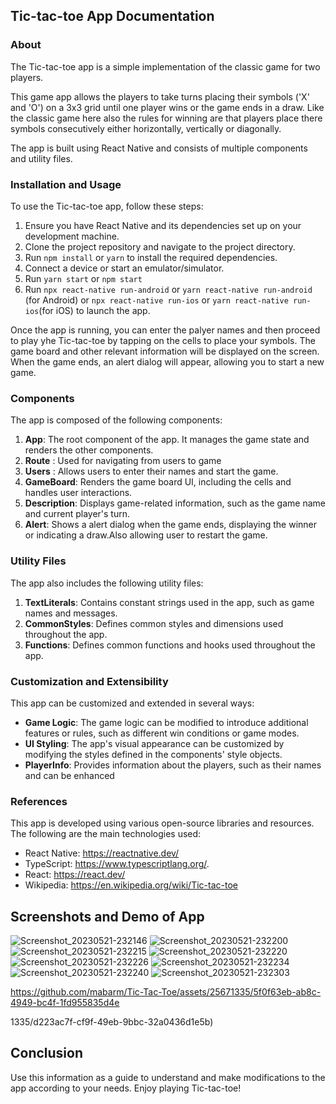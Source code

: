 ## Tic-tac-toe App Documentation

### About

The Tic-tac-toe app is a simple implementation of the classic game for two players.

This game app allows the players to take turns placing their symbols ('X' and 'O') on a 3x3 grid until one player wins or the game ends in a draw.
Like the classic game here also the rules for winning are that players place there symbols consecutively either horizontally, vertically or diagonally.

The app is built using React Native and consists of multiple components and utility files.

### Installation and Usage

To use the Tic-tac-toe app, follow these steps:

1. Ensure you have React Native and its dependencies set up on your development machine.
2. Clone the project repository and navigate to the project directory.
3. Run `npm install` or `yarn` to install the required dependencies.
4. Connect a device or start an emulator/simulator.
5. Run `yarn start` or `npm start`
6. Run `npx react-native run-android` or `yarn react-native run-android` (for Android) or `npx react-native run-ios` or `yarn react-native run-ios`(for iOS) to launch the app.

Once the app is running, you can enter the palyer names and then proceed to play yhe Tic-tac-toe by tapping on the cells to place your symbols. The game board and other relevant information will be displayed on the screen. When the game ends, an alert dialog will appear, allowing you to start a new game.

### Components

The app is composed of the following components:

1. **App**: The root component of the app. It manages the game state and renders the other components.
2. **Route** : Used for navigating from users to game
3. **Users** : Allows users to enter their names and start the game.
4. **GameBoard**: Renders the game board UI, including the cells and handles user interactions.
5. **Description**: Displays game-related information, such as the game name and current player's turn.
6. **Alert**: Shows a alert dialog when the game ends, displaying the winner or indicating a draw.Also allowing user to restart the game.

### Utility Files

The app also includes the following utility files:

1. **TextLiterals**: Contains constant strings used in the app, such as game names and messages.
2. **CommonStyles**: Defines common styles and dimensions used throughout the app.
3. **Functions**: Defines common functions and hooks used throughout the app.

### Customization and Extensibility

This app can be customized and extended in several ways:

- **Game Logic**: The game logic can be modified to introduce additional features or rules, such as different win conditions or game modes.
- **UI Styling**: The app's visual appearance can be customized by modifying the styles defined in the components' style objects.
- **PlayerInfo**: Provides information about the players, such as their names and can be enhanced

### References

This app is developed using various open-source libraries and resources. The following are the main technologies used:

- React Native: https://reactnative.dev/
- TypeScript: https://www.typescriptlang.org/.
- React: https://react.dev/
- Wikipedia: https://en.wikipedia.org/wiki/Tic-tac-toe

## Screenshots and Demo of App

![Screenshot_20230521-232146](https://github.com/mabarm/Tic-Tac-Toe/assets/25671335/3fe2c703-0331-42c7-8508-f298ec3830cc)
![Screenshot_20230521-232200](https://github.com/mabarm/Tic-Tac-Toe/assets/25671335/1480d29c-7cca-40b1-b02e-87c3c34af6f9)
![Screenshot_20230521-232215](https://github.com/mabarm/Tic-Tac-Toe/assets/25671335/cc9b60b2-a481-4a67-8dea-fefb994d0ae0)
![Screenshot_20230521-232220](https://github.com/mabarm/Tic-Tac-Toe/assets/25671335/3fc62754-3790-4552-bd14-9e73791d09bc)
![Screenshot_20230521-232226](https://github.com/mabarm/Tic-Tac-Toe/assets/25671335/9dc7477e-e930-4c9e-9d95-2dd16d42f7dd)
![Screenshot_20230521-232234](https://github.com/mabarm/Tic-Tac-Toe/assets/25671335/65c79442-df9d-4186-819f-9ef6606a1dc2)
![Screenshot_20230521-232240](https://github.com/mabarm/Tic-Tac-Toe/assets/25671335/5b757eff-b467-4279-a7f7-f4a8a65aaa32)
![Screenshot_20230521-232303](https://github.com/mabarm/Tic-Tac-Toe/assets/25671335/006ff995-6541-439c-b2dc-5aec40ab8bcd)


https://github.com/mabarm/Tic-Tac-Toe/assets/25671335/5f0f63eb-ab8c-4949-bc4f-1fd955835d4e

1335/d223ac7f-cf9f-49eb-9bbc-32a0436d1e5b)



## Conclusion

Use this information as a guide to understand and make modifications to the app according to your needs. Enjoy playing Tic-tac-toe!
